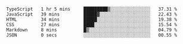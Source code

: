 <!--START_SECTION:waka-->

```text
TypeScript   1 hr 5 mins     █████████▒░░░░░░░░░░░░░░░   37.31 %
JavaScript   39 mins         █████▓░░░░░░░░░░░░░░░░░░░   22.43 %
HTML         34 mins         █████░░░░░░░░░░░░░░░░░░░░   19.38 %
CSS          27 mins         ████░░░░░░░░░░░░░░░░░░░░░   15.54 %
Markdown     8 mins          █▒░░░░░░░░░░░░░░░░░░░░░░░   04.79 %
JSON         0 secs          ░░░░░░░░░░░░░░░░░░░░░░░░░   00.55 %
```

<!--END_SECTION:waka-->


<!--
**Leorio21/Leorio21** is a ✨ _special_ ✨ repository because its `README.md` (this file) appears on your GitHub profile.

Here are some ideas to get you started:

- 🔭 I’m currently working on ...
- 🌱 I’m currently learning ...
- 👯 I’m looking to collaborate on ...
- 🤔 I’m looking for help with ...
- 💬 Ask me about ...
- 📫 How to reach me: ...
- 😄 Pronouns: ...
- ⚡ Fun fact: ...
-->
